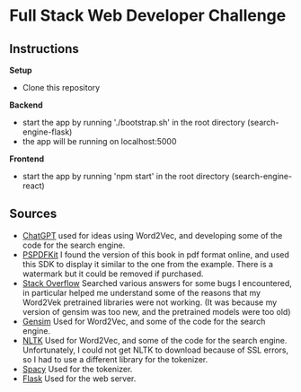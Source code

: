 # Full Stack Web Developer Challenge

## Instructions

**Setup**

- Clone this repository

**Backend**

- start the app by running './bootstrap.sh' in the root directory (search-engine-flask)
- the app will be running on localhost:5000

**Frontend**

- start the app by running 'npm start' in the root directory (search-engine-react)

## Sources

- [ChatGPT](https://chat.openai.com/) used for ideas using Word2Vec, and developing some of the code for the search engine.
- [PSPDFKit](https://pspdfkit.com/) I found the version of this book in pdf format online, and used this SDK to display it similar to the one from the example. There is a watermark but it could be removed if purchased.
- [Stack Overflow](https://stackoverflow.com/) Searched various answers for some bugs I encountered, in particular helped me understand some of the reasons that my Word2Vek pretrained libraries were not working. (It was because my version of gensim was too new, and the pretrained models were too old)
- [Gensim](https://radimrehurek.com/gensim/) Used for Word2Vec, and some of the code for the search engine.
- [NLTK](https://www.nltk.org/) Used for Word2Vec, and some of the code for the search engine. Unfortunately, I could not get NLTK to download because of SSL errors, so I had to use a different library for the tokenizer.
- [Spacy](https://spacy.io/) Used for the tokenizer.
- [Flask](https://flask.palletsprojects.com/en/1.1.x/) Used for the web server.
